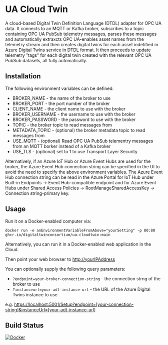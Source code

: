 # UA Cloud Twin
A cloud-based Digital Twin Definition Language (DTDL) adapter for OPC UA data. It connects to an MQTT or Kafka broker, subscribes to a topic containing OPC UA PubSub telemetry messages, parses these messages and automatically extraxcts OPC UA-enables asset names from the telemetry stream and then creates digital twins for each asset indetified in Azure Digital Twins service in DTDL format. It then proceeds to update telemetry "tags" for each digital twin created with the relevant OPC UA PubSub datasets, all fully automatically.


## Installation

The following environment variables can be defined:

* BROKER_NAME - the name of the broker to use
* BROKER_PORT - the port number of the broker
* CLIENT_NAME - the client name to use with the broker
* BROKER_USERNAME - the username to use with the broker
* BROKER_PASSWORD - the password to use with the broker
* TOPIC - the broker topic to read messages from
* METADATA_TOPIC - (optional) the broker metadata topic to read messages from
* USE_MQTT - (optional) Read OPC UA PubSub telementry messages from an MQTT borker instead of a Kafka broker
* USE_TLS - (optional) set to 1 to use Transport Layer Security

Alternatively, if an Azure IoT Hub or Azure Event Hubs are used for the broker, the Azure Event Hub connection string can be specified in the UI to avoid the need to specify the above environment variables. The Azure Event Hub connection string can be read in the Azure Portal for IoT Hub under Built-in Endpoints -> Event Hub-compatible endpoint and for Azure Event Hubs under Shared Access Policies -> RootManageSharedAccessKey -> Connection string-primary key.

## Usage

Run it on a Docker-enabled computer via:

`docker run -e anEnvironmentVariableFromAbove="yourSetting" -p 80:80 ghcr.io/digitaltwinconsortium/ua-cloudtwin:main`

Alternatively,  you can run it in a Docker-enabled web application in the Cloud.

Then point your web browser to <http://yourIPAddress>

You can optionally supply the following query parameters:

* `?endpoint=your-broker-connection-string` - the connection strng of the broker to use
* `?instanceurl=your-adt-instance-url` - the URL of the Azure Digital Twins instance to use

e.g. <https://localhost:5001/Setup?endpoint=[your-connection-string]&instanceUrl=[your-adt-instance-url]>
 

## Build Status

[![Docker](https://github.com/digitaltwinconsortium/UA-CloudTwin/actions/workflows/docker-build.yml/badge.svg)](https://github.com/digitaltwinconsortium/UA-CloudTwin/actions/workflows/docker-build.yml)

